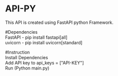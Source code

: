 # API-PY
This API is created using FastAPI python Framework. 

#Dependencies
<br>FastAPI - pip install fastapi[all]
<br>uvicorn - pip install uvicorn[standard]


#Instruction 
<br>Install Dependencies 
<br>Add API key to api_keys = ["API-KEY"] 
<br>Run (Python main.py)



